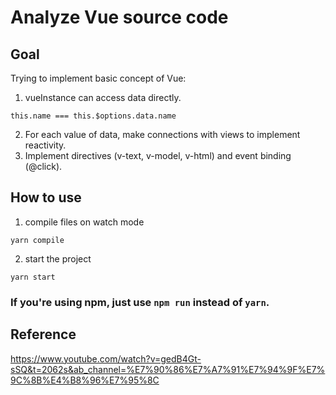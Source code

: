 # Analyze Vue source code

## Goal

Trying to implement basic concept of Vue:

1. vueInstance can access data directly.

`this.name === this.$options.data.name`

2. For each value of data, make connections with views to implement reactivity.
3. Implement directives (v-text, v-model, v-html) and event binding (@click).

## How to use

1. compile files on watch mode

`yarn compile`

2. start the project

`yarn start`

### If you're using npm, just use `npm run` instead of `yarn`.

## Reference

https://www.youtube.com/watch?v=gedB4Gt-sSQ&t=2062s&ab_channel=%E7%90%86%E7%A7%91%E7%94%9F%E7%9C%8B%E4%B8%96%E7%95%8C
